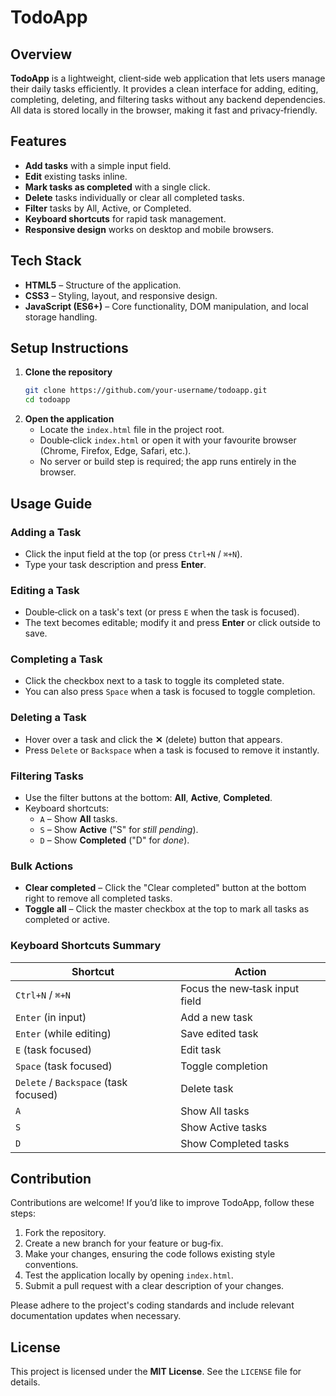# TodoApp

## Overview

**TodoApp** is a lightweight, client‑side web application that lets users manage their daily tasks efficiently. It provides a clean interface for adding, editing, completing, deleting, and filtering tasks without any backend dependencies. All data is stored locally in the browser, making it fast and privacy‑friendly.

## Features

- **Add tasks** with a simple input field.
- **Edit** existing tasks inline.
- **Mark tasks as completed** with a single click.
- **Delete** tasks individually or clear all completed tasks.
- **Filter** tasks by All, Active, or Completed.
- **Keyboard shortcuts** for rapid task management.
- **Responsive design** works on desktop and mobile browsers.

## Tech Stack

- **HTML5** – Structure of the application.
- **CSS3** – Styling, layout, and responsive design.
- **JavaScript (ES6+)** – Core functionality, DOM manipulation, and local storage handling.

## Setup Instructions

1. **Clone the repository**
   ```bash
   git clone https://github.com/your-username/todoapp.git
   cd todoapp
   ```
2. **Open the application**
   - Locate the `index.html` file in the project root.
   - Double‑click `index.html` or open it with your favourite browser (Chrome, Firefox, Edge, Safari, etc.).
   - No server or build step is required; the app runs entirely in the browser.

## Usage Guide

### Adding a Task
- Click the input field at the top (or press `Ctrl+N` / `⌘+N`).
- Type your task description and press **Enter**.

### Editing a Task
- Double‑click on a task's text (or press `E` when the task is focused).
- The text becomes editable; modify it and press **Enter** or click outside to save.

### Completing a Task
- Click the checkbox next to a task to toggle its completed state.
- You can also press `Space` when a task is focused to toggle completion.

### Deleting a Task
- Hover over a task and click the **✕** (delete) button that appears.
- Press `Delete` or `Backspace` when a task is focused to remove it instantly.

### Filtering Tasks
- Use the filter buttons at the bottom: **All**, **Active**, **Completed**.
- Keyboard shortcuts:
  - `A` – Show **All** tasks.
  - `S` – Show **Active** ("S" for *still pending*).
  - `D` – Show **Completed** ("D" for *done*).

### Bulk Actions
- **Clear completed** – Click the "Clear completed" button at the bottom right to remove all completed tasks.
- **Toggle all** – Click the master checkbox at the top to mark all tasks as completed or active.

### Keyboard Shortcuts Summary
| Shortcut | Action |
|----------|--------|
| `Ctrl+N` / `⌘+N` | Focus the new‑task input field |
| `Enter` (in input) | Add a new task |
| `Enter` (while editing) | Save edited task |
| `E` (task focused) | Edit task |
| `Space` (task focused) | Toggle completion |
| `Delete` / `Backspace` (task focused) | Delete task |
| `A` | Show All tasks |
| `S` | Show Active tasks |
| `D` | Show Completed tasks |

## Contribution

Contributions are welcome! If you’d like to improve TodoApp, follow these steps:

1. Fork the repository.
2. Create a new branch for your feature or bug‑fix.
3. Make your changes, ensuring the code follows existing style conventions.
4. Test the application locally by opening `index.html`.
5. Submit a pull request with a clear description of your changes.

Please adhere to the project's coding standards and include relevant documentation updates when necessary.

## License

This project is licensed under the **MIT License**. See the `LICENSE` file for details.
